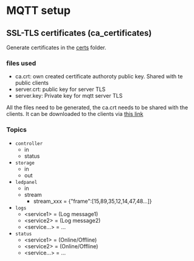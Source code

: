 # MQTT setup

## SSL-TLS certificates (ca_certificates)

Generate certificates in the [certs](/certs/README.md) folder.

### files used

- ca.crt: own created certificate authoroty public key. Shared with te public clients
- server.crt: public key for server TLS
- server.key: Private key for mqtt server TLS

All the files need to be generated, the ca.crt needs to be shared with the clients.
It can be downloaded to the clients via [this link](https://lannootree.devbitapp.be/ca.crt)

### Topics

- `controller`
  - in
  - status
- `storage`
  - in
  - out
- `ledpanel`
  - in
  - stream
    - stream_xxx = {"frame":[15,89,35,12,14,47,48...]}
- `logs`
  - \<service1> = (Log message1)
  - \<service2> = (Log message2)
  - \<service...> = ...
- `status`
  - \<service1> = (Online/Offline)
  - \<service2> = (Online/Offline)
  - \<service...> = ...
<!-- - `voronoi`
  - in
  - id#...
  - Controll
  - Status
    - ID
  - Out
    - Metadata -->
<!-- Voronoi doesn't listen over mqtt yet -->
